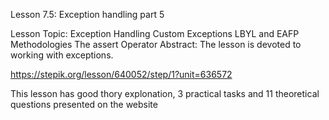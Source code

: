 Lesson 7.5: Exception handling part 5

Lesson Topic: Exception Handling
Custom Exceptions
LBYL and EAFP Methodologies
The assert Operator
Abstract: The lesson is devoted to working with exceptions.

https://stepik.org/lesson/640052/step/1?unit=636572

This lesson has good thory explonation, 3 practical tasks and 11 theoretical questions presented on the website
